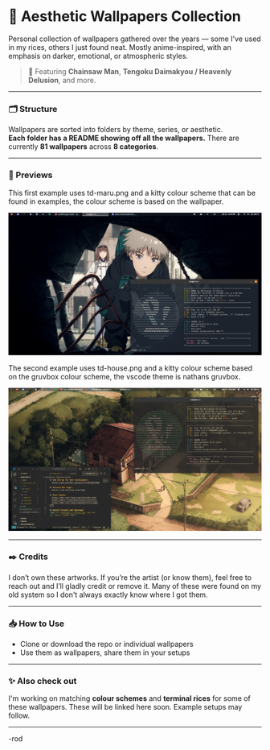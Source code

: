 # 🎴 Aesthetic Wallpapers Collection

Personal collection of wallpapers gathered over the years — some I've used in my rices, others I just found neat. Mostly anime-inspired, with an emphasis on darker, emotional, or atmospheric styles.

> 🌌 Featuring **Chainsaw Man**, **Tengoku Daimakyou / Heavenly Delusion**, and more.

---

### 🗂️ Structure

Wallpapers are sorted into folders by theme, series, or aesthetic.  
**Each folder has a README showing off all the wallpapers.**
There are currently **81 wallpapers** across **8 categories**.

---

### 🧩 Previews

This first example uses td-maru.png and a kitty colour scheme that can be found in examples, 
the colour scheme is based on the wallpaper.

<img src="examples/td-maru-example.png" alt="Example using td-maru and special kitty theme."/>

The second example uses td-house.png and a kitty colour scheme based on the gruvbox colour scheme,
the vscode theme is nathans gruvbox.

<img src="examples/td-house-example.png" alt="Example using td-house and special kitty theme."/>

---

### ✒️ Credits

I don’t own these artworks. If you’re the artist (or know them), feel free to reach out and I’ll gladly credit or remove it.
Many of these were found on my old system so I don't always exactly know where I got them.

---

### 📥 How to Use

- Clone or download the repo or individual wallpapers
- Use them as wallpapers, share them in your setups

---

### ✨ Also check out

I'm working on matching **colour schemes** and **terminal rices** for some of these wallpapers. These will be linked here soon. Example setups may follow.

---

-rod

